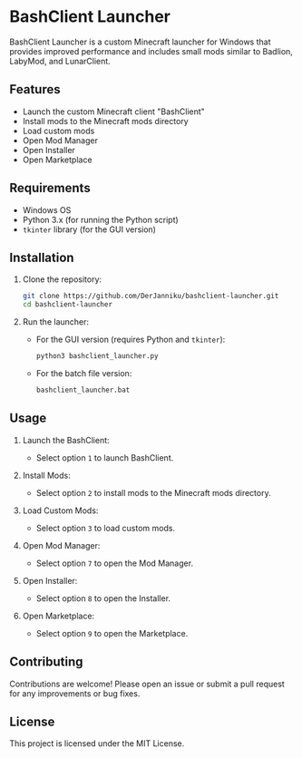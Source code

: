 
# BashClient Launcher

BashClient Launcher is a custom Minecraft launcher for Windows that provides improved performance and includes small mods similar to Badlion, LabyMod, and LunarClient.

## Features

- Launch the custom Minecraft client "BashClient"
- Install mods to the Minecraft mods directory
- Load custom mods
- Open Mod Manager
- Open Installer
- Open Marketplace

## Requirements

- Windows OS
- Python 3.x (for running the Python script)
- `tkinter` library (for the GUI version)

## Installation

1. Clone the repository:
   ```sh
   git clone https://github.com/DerJanniku/bashclient-launcher.git
   cd bashclient-launcher
   ```

2. Run the launcher:
   - For the GUI version (requires Python and `tkinter`):
     ```sh
     python3 bashclient_launcher.py
     ```
   - For the batch file version:
     ```sh
     bashclient_launcher.bat
     ```

## Usage

1. Launch the BashClient:
   - Select option `1` to launch BashClient.

2. Install Mods:
   - Select option `2` to install mods to the Minecraft mods directory.

3. Load Custom Mods:
   - Select option `3` to load custom mods.

4. Open Mod Manager:
   - Select option `7` to open the Mod Manager.

5. Open Installer:
   - Select option `8` to open the Installer.

6. Open Marketplace:
   - Select option `9` to open the Marketplace.

## Contributing

Contributions are welcome! Please open an issue or submit a pull request for any improvements or bug fixes.

## License

This project is licensed under the MIT License.
